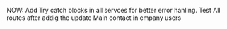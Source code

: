 NOW:
Add Try catch blocks in all servces for better error hanling.
Test All routes after addig the update Main contact in cmpany users
